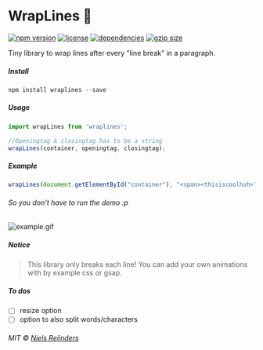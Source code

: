 # WrapLines 📖

[![npm version](https://img.shields.io/npm/v/wraplines.svg?style=for-the-badge&colorB=%23000)](https://www.npmjs.com/package/wraplines)
[![license](https://img.shields.io/npm/l/wraplines.svg?style=for-the-badge&colorB=%23000)](https://github.com/nielsreijnders/wrapLines/blob/master/LICENSE)
[![dependencies](https://img.shields.io/badge/dependencies-none-ff69b4.svg?style=for-the-badge&colorB=%23000)](https://github.com)
[![gzip size](https://img.shields.io/bundlephobia/minzip/wraplines.svg?colorB=black&style=for-the-badge)](https://unpkg.com/wraplines)

 Tiny library to wrap lines after every "line break" in a paragraph. 

##### Install

```js
npm install wraplines --save
```

##### Usage

```js
import wrapLines from 'wraplines';

//Openingtag & closingtag has to be a string
wrapLines(container, openingtag, closingtag);
```

##### Example

```js
wrapLines(document.getElementById("container"), "<span><thisiscoolhuh>", "</thisiscoolhuh></span>");
```
###### So you don't have to run the demo :p

![example.gif](https://media.giphy.com/media/jxchZz0EDhQ7QmYEwD/giphy.gif)

##### Notice

> This library only breaks each line! You can add your own animations with by example css or gsap.

##### To dos

- [ ] resize option
- [ ] option to also split words/characters

###### MIT © <a href="#?????portfolio_coming_soon">Niels Reijnders</a>
